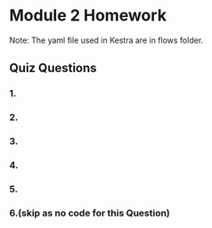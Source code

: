 # Module 2 Homework

Note: The yaml file used in Kestra are in flows folder.

## Quiz Questions

### 1.


### 2.


### 3.


### 4.


### 5.


### 6.(skip as no code for this Question)

